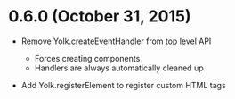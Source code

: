 # 0.6.0 (October 31, 2015)

- Remove Yolk.createEventHandler from top level API
  - Forces creating components
  - Handlers are always automatically cleaned up

- Add Yolk.registerElement to register custom HTML tags
